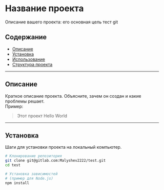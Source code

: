 # Название проекта
Описание вашего проекта: его основная цель тест git

## Содержание
- [Описание](#описание)
- [Установка](#установка)
- [Использование](#использование)
- [Структура проекта](#структура-проекта)

---

## Описание
Краткое описание проекта. Объясните, зачем он создан и какие проблемы решает.  
Пример:
> Этот проект Hello World 

---
## Установка
Шаги для установки проекта на локальный компьютер.

```bash
# Клонирование репозитория
git clone git@gitlab.com:Malyshev2222/test.git
cd test

# Установка зависимостей
# (пример для Node.js)
npm install
